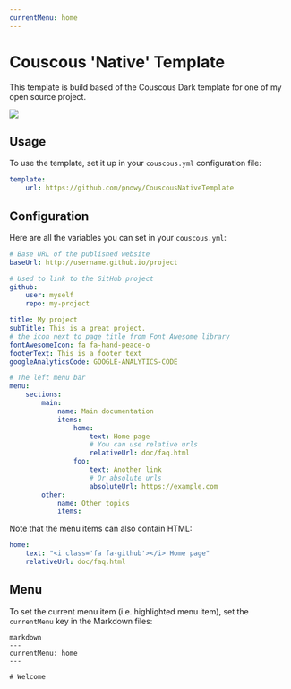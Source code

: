 ```yaml
---
currentMenu: home
---
```


# Couscous 'Native' Template

This template is build based of the Couscous Dark template for one of my open source project.

![](screenshot.png)

## Usage

To use the template, set it up in your `couscous.yml` configuration file:

```yaml
template:
    url: https://github.com/pnowy/CouscousNativeTemplate
```

## Configuration

Here are all the variables you can set in your `couscous.yml`:

```yaml
# Base URL of the published website
baseUrl: http://username.github.io/project

# Used to link to the GitHub project
github:
    user: myself
    repo: my-project

title: My project
subTitle: This is a great project.
# the icon next to page title from Font Awesome library
fontAwesomeIcon: fa fa-hand-peace-o
footerText: This is a footer text
googleAnalyticsCode: GOOGLE-ANALYTICS-CODE

# The left menu bar
menu:
    sections:
        main:
            name: Main documentation
            items:
                home:
                    text: Home page
                    # You can use relative urls
                    relativeUrl: doc/faq.html
                foo:
                    text: Another link
                    # Or absolute urls
                    absoluteUrl: https://example.com
        other:
            name: Other topics
            items:
```

Note that the menu items can also contain HTML:

```yaml
home:
    text: "<i class='fa fa-github'></i> Home page"
    relativeUrl: doc/faq.html
```

## Menu

To set the current menu item (i.e. highlighted menu item), set the ```currentMenu```
key in the Markdown files:

```
markdown
---
currentMenu: home
---

# Welcome
```
